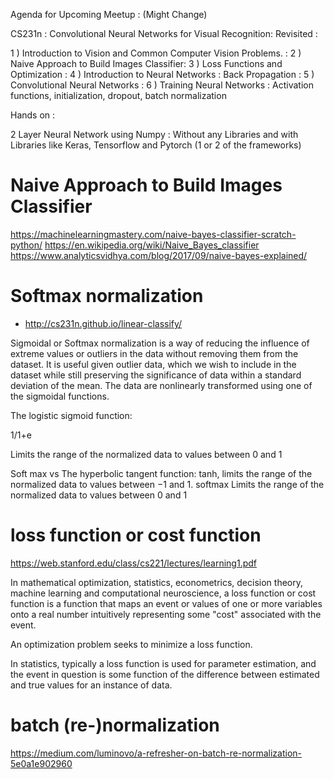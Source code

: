 Agenda for Upcoming Meetup :  (Might Change)

CS231n : Convolutional Neural Networks for Visual Recognition: Revisited :

1 ) Introduction to Vision and Common Computer Vision Problems. :
2 ) Naive Approach to Build Images Classifier:
3 ) Loss Functions and Optimization : 
4 ) Introduction to Neural Networks : Back Propagation : 
5 ) Convolutional Neural Networks : 
6 ) Training Neural Networks : Activation functions, initialization, dropout, batch normalization

Hands on :

2 Layer Neural Network using Numpy : Without any Libraries and with Libraries like Keras, Tensorflow and Pytorch
(1 or 2 of the frameworks)
# Naive Approach to Build Images Classifier
https://machinelearningmastery.com/naive-bayes-classifier-scratch-python/
https://en.wikipedia.org/wiki/Naive_Bayes_classifier
https://www.analyticsvidhya.com/blog/2017/09/naive-bayes-explained/


# Softmax normalization
* http://cs231n.github.io/linear-classify/

Sigmoidal or Softmax normalization is a way of reducing the influence of extreme values or outliers in the data without removing them from the dataset. It is useful given outlier data, which we wish to include in the dataset while still preserving the significance of data within a standard deviation of the mean. The data are nonlinearly transformed using one of the sigmoidal functions.

The logistic sigmoid function:

1/1+e

Limits the range of the normalized data to values between 0 and 1

 Soft max vs The hyperbolic tangent function:
tanh, limits the range of the normalized data to values between −1 and 1.
softmax Limits the range of the normalized data to values between 0 and 1

# loss function or cost function
https://web.stanford.edu/class/cs221/lectures/learning1.pdf

In mathematical optimization, statistics, econometrics, decision theory, machine learning and computational neuroscience, a loss function or cost function is a function that maps an event or values of one or more variables onto a real number intuitively representing some "cost" associated with the event.

An optimization problem seeks to minimize a loss function.

In statistics, typically a loss function is used for parameter estimation, and the event in question is some function of the difference between estimated and true values for an instance of data. 

# batch (re-)normalization
https://medium.com/luminovo/a-refresher-on-batch-re-normalization-5e0a1e902960




